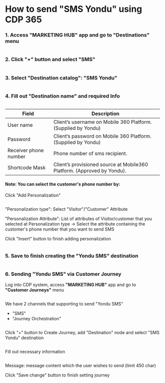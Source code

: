 # How to send "SMS Yondu" using CDP 365

### 1. Access "MARKETING HUB" app and go to "Destinations" menu

<figure><img src="https://files.gitbook.com/v0/b/gitbook-x-prod.appspot.com/o/spaces%2FmECwNqMNUmu6OXHSYgDv%2Fuploads%2FiQgKWXUuBHPKNXVLTJL8%2Fimage.png?alt=media&#x26;token=abbd150b-beb9-4e40-a72f-ac0fcadd91b8" alt=""><figcaption></figcaption></figure>

### 2. Click "+" button and select "SMS"

<figure><img src="https://files.gitbook.com/v0/b/gitbook-x-prod.appspot.com/o/spaces%2FmECwNqMNUmu6OXHSYgDv%2Fuploads%2FrDh4v6F3ldLqAVwcKfXl%2Fimage.png?alt=media&#x26;token=382eb25b-3820-43ac-a8f4-3418e55fba4b" alt=""><figcaption></figcaption></figure>

### 3. Select "Destination catalog": "SMS Yondu"

<figure><img src="https://files.gitbook.com/v0/b/gitbook-x-prod.appspot.com/o/spaces%2FmECwNqMNUmu6OXHSYgDv%2Fuploads%2FFXbTnP6L8Og0bcQgGvOq%2Fimage.png?alt=media&#x26;token=499193a8-11b4-4c1f-866c-3a2301950598" alt=""><figcaption></figcaption></figure>

### 4. Fill out "Destination name" and required Info

<figure><img src="https://files.gitbook.com/v0/b/gitbook-x-prod.appspot.com/o/spaces%2FmECwNqMNUmu6OXHSYgDv%2Fuploads%2FTveWMqXVNzNe5BgaPQ0i%2Fimage.png?alt=media&#x26;token=3b1f803f-d26a-4e4b-96a2-99f79c782f37" alt=""><figcaption></figcaption></figure>

| Field                 | Description                                                             |
| --------------------- | ----------------------------------------------------------------------- |
| User name             | Client’s username on Mobile 360 Platform. (Supplied by Yondu)           |
| Password              | Client’s password on Mobile 360 Platform. (Supplied by Yondu)           |
| Receiver phone number | Phone number of sms recipient.                                          |
| Shortcode Mask        | Client’s provisioned source at Mobile360 Platform. (Approved by Yondu). |

#### Note: You can select the customer's phone number by:

Click "Add Personalization"

<figure><img src="https://files.gitbook.com/v0/b/gitbook-x-prod.appspot.com/o/spaces%2FmECwNqMNUmu6OXHSYgDv%2Fuploads%2FifvjIePJIZKP54sFa4qE%2Fimage.png?alt=media&#x26;token=2151ce49-08ad-42c8-91c1-828d53ff0d02" alt=""><figcaption></figcaption></figure>

"Personalization type": Select "Visitor"/"Customer" Attribute

"Personalization Attribute": List of attributes of Visitor/customer that you selected at Personalization type -> Select the attribute containing the customer's phone number that you want to send SMS

Click "Insert" button to finish adding personalization

<figure><img src="https://files.gitbook.com/v0/b/gitbook-x-prod.appspot.com/o/spaces%2FmECwNqMNUmu6OXHSYgDv%2Fuploads%2FUQtwWMyMnU8cBvXYWhk3%2Fimage.png?alt=media&#x26;token=e06ba1bc-1f13-4271-b4d3-d9ceb5c087a3" alt=""><figcaption></figcaption></figure>

### 5. Save to finish creating the "Yondu SMS" destination

<figure><img src="https://files.gitbook.com/v0/b/gitbook-x-prod.appspot.com/o/spaces%2FmECwNqMNUmu6OXHSYgDv%2Fuploads%2FqjPzg7UTE3BATrCKF4lr%2Fimage.png?alt=media&#x26;token=346d2f3c-df99-4a63-915b-09e2857c9ce6" alt=""><figcaption></figcaption></figure>

### 6. Sending "Yondu SMS" via Customer Journey

Log into CDP system,  access **"MARKETING HUB"** app and go to **"Customer Journeys"** menu

<figure><img src="https://files.gitbook.com/v0/b/gitbook-x-prod.appspot.com/o/spaces%2FmECwNqMNUmu6OXHSYgDv%2Fuploads%2FVP19xnZV2JvVmId0MRIC%2Fimage.png?alt=media&#x26;token=d9cceea5-710d-45f1-92fc-d01f2e584b3a" alt=""><figcaption></figcaption></figure>

We have 2 channels that supporting to send "Yondu SMS"

* "SMS"
* "Journey Orchestration"

<figure><img src="https://files.gitbook.com/v0/b/gitbook-x-prod.appspot.com/o/spaces%2FmECwNqMNUmu6OXHSYgDv%2Fuploads%2FFJ3g9WOQGMb4NqoDJZJu%2Fimage.png?alt=media&#x26;token=0f522515-c1bc-49b3-a998-7caff880347a" alt=""><figcaption></figcaption></figure>

Click "+" button to Create Journey, add "Destination" node and select "SMS Yondu" destination

<figure><img src="https://files.gitbook.com/v0/b/gitbook-x-prod.appspot.com/o/spaces%2FmECwNqMNUmu6OXHSYgDv%2Fuploads%2FO6oWIFNCivpSAa2zEu95%2Fimage.png?alt=media&#x26;token=9a9228dd-29f2-4e98-bcd1-2346a32e0ac0" alt=""><figcaption></figcaption></figure>

Fill out necessary information

<figure><img src="https://files.gitbook.com/v0/b/gitbook-x-prod.appspot.com/o/spaces%2FmECwNqMNUmu6OXHSYgDv%2Fuploads%2FmN1xczUKwgv8kKXPfi2G%2Fimage.png?alt=media&#x26;token=ef665fca-a929-47e6-9d48-e47caf94de8a" alt=""><figcaption></figcaption></figure>

Message: message content which the user wishes to send (limit 450 char)

Click "Save change" button to finish setting journey

<figure><img src="https://files.gitbook.com/v0/b/gitbook-x-prod.appspot.com/o/spaces%2FmECwNqMNUmu6OXHSYgDv%2Fuploads%2F1dPIurc43XX5e7R8EM6B%2Fimage.png?alt=media&#x26;token=f162e90a-aa76-4c07-8b92-559a24327844" alt=""><figcaption></figcaption></figure>



